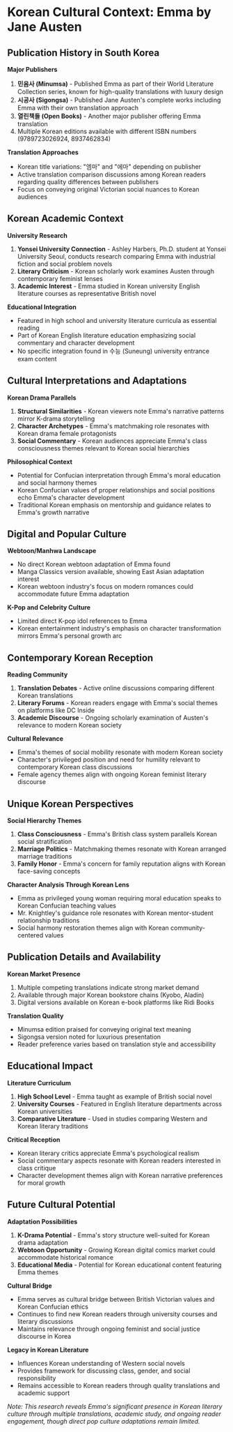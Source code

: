# Korean Cultural Context: Emma by Jane Austen

## Publication History in South Korea

**Major Publishers**
1. **민음사 (Minumsa)** - Published Emma as part of their World Literature Collection series, known for high-quality translations with luxury design
2. **시공사 (Sigongsa)** - Published Jane Austen's complete works including Emma with their own translation approach
3. **열린책들 (Open Books)** - Another major publisher offering Emma translation
4. Multiple Korean editions available with different ISBN numbers (9789723026924, 8937462834)

**Translation Approaches**
- Korean title variations: "엠마" and "에마" depending on publisher
- Active translation comparison discussions among Korean readers regarding quality differences between publishers
- Focus on conveying original Victorian social nuances to Korean audiences

## Korean Academic Context

**University Research**
1. **Yonsei University Connection** - Ashley Harbers, Ph.D. student at Yonsei University Seoul, conducts research comparing Emma with industrial fiction and social problem novels
2. **Literary Criticism** - Korean scholarly work examines Austen through contemporary feminist lenses
3. **Academic Interest** - Emma studied in Korean university English literature courses as representative British novel

**Educational Integration**
- Featured in high school and university literature curricula as essential reading
- Part of Korean English literature education emphasizing social commentary and character development
- No specific integration found in 수능 (Suneung) university entrance exam content

## Cultural Interpretations and Adaptations

**Korean Drama Parallels**
1. **Structural Similarities** - Korean viewers note Emma's narrative patterns mirror K-drama storytelling
2. **Character Archetypes** - Emma's matchmaking role resonates with Korean drama female protagonists
3. **Social Commentary** - Korean audiences appreciate Emma's class consciousness themes relevant to Korean social hierarchies

**Philosophical Context**
- Potential for Confucian interpretation through Emma's moral education and social harmony themes
- Korean Confucian values of proper relationships and social positions echo Emma's character development
- Traditional Korean emphasis on mentorship and guidance relates to Emma's growth narrative

## Digital and Popular Culture

**Webtoon/Manhwa Landscape**
- No direct Korean webtoon adaptation of Emma found
- Manga Classics version available, showing East Asian adaptation interest
- Korean webtoon industry's focus on modern romances could accommodate future Emma adaptation

**K-Pop and Celebrity Culture**
- Limited direct K-pop idol references to Emma
- Korean entertainment industry's emphasis on character transformation mirrors Emma's personal growth arc

## Contemporary Korean Reception

**Reading Community**
1. **Translation Debates** - Active online discussions comparing different Korean translations
2. **Literary Forums** - Korean readers engage with Emma's social themes on platforms like DC Inside
3. **Academic Discourse** - Ongoing scholarly examination of Austen's relevance to modern Korean society

**Cultural Relevance**
- Emma's themes of social mobility resonate with modern Korean society
- Character's privileged position and need for humility relevant to contemporary Korean class discussions
- Female agency themes align with ongoing Korean feminist literary discourse

## Unique Korean Perspectives

**Social Hierarchy Themes**
1. **Class Consciousness** - Emma's British class system parallels Korean social stratification
2. **Marriage Politics** - Matchmaking themes resonate with Korean arranged marriage traditions
3. **Family Honor** - Emma's concern for family reputation aligns with Korean face-saving concepts

**Character Analysis Through Korean Lens**
- Emma as privileged young woman requiring moral education speaks to Korean Confucian teaching values
- Mr. Knightley's guidance role resonates with Korean mentor-student relationship traditions
- Social harmony restoration themes align with Korean community-centered values

## Publication Details and Availability

**Korean Market Presence**
1. Multiple competing translations indicate strong market demand
2. Available through major Korean bookstore chains (Kyobo, Aladin)
3. Digital versions available on Korean e-book platforms like Ridi Books

**Translation Quality**
- Minumsa edition praised for conveying original text meaning
- Sigongsa version noted for luxurious presentation
- Reader preference varies based on translation style and accessibility

## Educational Impact

**Literature Curriculum**
1. **High School Level** - Emma taught as example of British social novel
2. **University Courses** - Featured in English literature departments across Korean universities
3. **Comparative Literature** - Used in studies comparing Western and Korean literary traditions

**Critical Reception**
- Korean literary critics appreciate Emma's psychological realism
- Social commentary aspects resonate with Korean readers interested in class critique
- Character development themes align with Korean narrative preferences for moral growth

## Future Cultural Potential

**Adaptation Possibilities**
1. **K-Drama Potential** - Emma's story structure well-suited for Korean drama adaptation
2. **Webtoon Opportunity** - Growing Korean digital comics market could accommodate historical romance
3. **Educational Media** - Potential for Korean educational content featuring Emma themes

**Cultural Bridge**
- Emma serves as cultural bridge between British Victorian values and Korean Confucian ethics
- Continues to find new Korean readers through university courses and literary discussions
- Maintains relevance through ongoing feminist and social justice discourse in Korea

**Legacy in Korean Literature**
- Influences Korean understanding of Western social novels
- Provides framework for discussing class, gender, and social responsibility
- Remains accessible to Korean readers through quality translations and academic support

*Note: This research reveals Emma's significant presence in Korean literary culture through multiple translations, academic study, and ongoing reader engagement, though direct pop culture adaptations remain limited.*